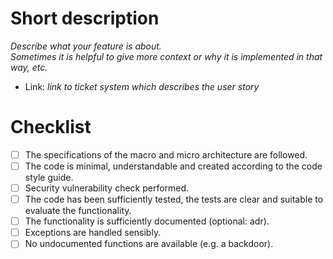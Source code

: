 # Short description

_Describe what your feature is about.   
Sometimes it is helpful to give more context or why it is implemented in that way, etc._

- Link: _link to ticket system which describes the user story_


# Checklist
- [ ] The specifications of the macro and micro architecture are followed.
- [ ] The code is minimal, understandable and created according to the code style guide.
- [ ] Security vulnerability check performed.
- [ ] The code has been sufficiently tested, the tests are clear and suitable to evaluate the functionality.
- [ ] The functionality is sufficiently documented (optional: adr).
- [ ] Exceptions are handled sensibly.
- [ ] No undocumented functions are available (e.g. a backdoor).
